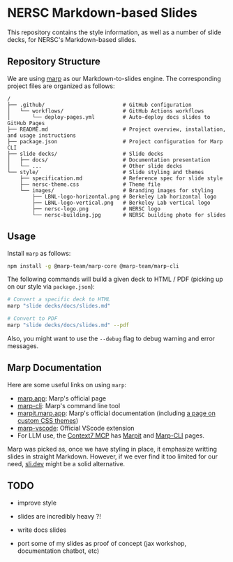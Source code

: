 # NERSC Markdown-based Slides

This repository contains the style information, as well as a number of slide decks, for NERSC's Markdown-based slides.

## Repository Structure

We are using [marp](https://marp.app/) as our Markdown-to-slides engine.
The corresponding project files are organized as follows:

```
/
├── .github/                         # GitHub configuration
│   └── workflows/                   # GitHub Actions workflows
│       └── deploy-pages.yml         # Auto-deploy docs slides to GitHub Pages
├── README.md                        # Project overview, installation, and usage instructions
├── package.json                     # Project configuration for Marp CLI
├── slide decks/                     # Slide decks
│   ├── docs/                        # Documentation presentation
│   └── ...                          # Other slide decks
└── style/                           # Slide styling and themes
    ├── specification.md             # Reference spec for slide style
    ├── nersc-theme.css              # Theme file
    └── images/                      # Branding images for styling
        ├── LBNL-logo-horizontal.png # Berkeley Lab horizontal logo
        ├── LBNL-logo-vertical.png   # Berkeley Lab vertical logo
        ├── nersc-logo.png           # NERSC logo
        └── nersc-building.jpg       # NERSC building photo for slides
```

## Usage

Install `marp` as follows:

```sh
npm install -g @marp-team/marp-core @marp-team/marp-cli
```

The following commands will build a given deck to HTML / PDF (picking up on our style via `package.json`):

```sh
# Convert a specific deck to HTML
marp "slide decks/docs/slides.md"

# Convert to PDF
marp "slide decks/docs/slides.md" --pdf
```

Also, you might want to use the `--debug` flag to debug warning and error messages.


## Marp Documentation

Here are some useful links on using `marp`:

* [marp.app](https://marp.app/): Marp's official page
* [marp-cli](https://github.com/marp-team/marp-cli): Marp's command line tool
* [marpit.marp.app](https://marpit.marp.app/): Marp's official documentation (including [a page on custom CSS themes](https://marpit.marp.app/theme-css))
* [marp-vscode](https://marketplace.visualstudio.com/items?itemName=marp-team.marp-vscode): Official VScode extension
* For LLM use, the [Context7 MCP](https://context7.com/?q=marp) has [Marpit](https://context7.com/marp-team/marpit) and [Marp-CLI](https://context7.com/marp-team/marp-cli) pages.

Marp was picked as, once we have styling in place, it emphasize writting slides in straight Markdown.
However, if we ever find it too limited for our need, [sli.dev](https://sli.dev/) might be a solid alternative.

## TODO

* improve style

* slides are incredibly heavy ?!

* write docs slides
* port some of my slides as proof of concept (jax workshop, documentation chatbot, etc)